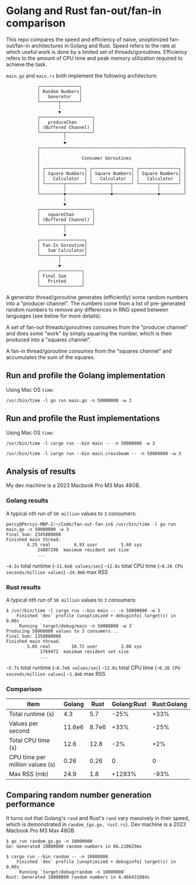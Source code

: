 # Golang and Rust fan-out/fan-in comparison

This repo compares the speed and efficiency of naive, unoptimized fan-out/fan-in architectures in Golang and Rust. Speed refers to the rate at which useful work is done by a limited set of threads/goroutines. Efficiency refers to the amount of CPU time and peak memory utilization required to achieve the task.

`main.go` and `main.rs` both implement the following architecture:

```
            ┌───────────────┐
            │ Random Numbers│
            │   Generator   │
            └───────┬───────┘
                    │
                    ▼
            ┌────────────────────┐
            │   produceChan      │
            │ (Buffered Channel) │
            └─────────┬──────────┘
                      │
                      ▼
            ┌───────────────────────────────────────────────────────┐
            │                                                       │
            │                Consumer Goroutines                    │
            │                                                       │
            │ ┌───────────────┐ ┌───────────────┐ ┌───────────────┐ │
            │ │ Square Numbers│ │ Square Numbers│ │ Square Numbers│ │
            │ │   Calculator  │ │   Calculator  │ │   Calculator  │ │
            │ └───────┬───────┘ └───────┬───────┘ └───────┬───────┘ │
            │         │                 │                 │         │
            └─────────▼─────────────────▼─────────────────▼─────────┘
                      │
                      ▼
            ┌────────────────────┐
            │   squareChan       │
            │ (Buffered Channel) │
            └─────────┬──────────┘
                      │
                      ▼
            ┌─────────────────┐
            │ Fan-In Goroutine│
            │   Sum Calculator│
            └───────┬─────────┘
                    │
                    ▼
            ┌────────────────┐
            │ Final Sum      │
            │   Printed      │
            └────────────────┘
```

A generator thread/goroutine generates (efficiently) some random numbers into a "producer channel". The numbers come from a list of pre-generated random numbers to remove any differences in RNG speed between languages (see below for more details).

A set of fan-out threads/goroutines consumes from the "producer channel" and does some "work" by simply squaring the number, which is then produced into a "squares channel".

A fan-in thread/goroutine consumes from the "squares channel" and accumulates the sum of the squares.

## Run and profile the Golang implementation

Using Mac OS `time`:

```
/usr/bin/time -l go run main.go -n 50000000 -w 3
```

## Run and profile the Rust implementations

Using Mac OS `time`:

```
/usr/bin/time -l cargo run --bin main -- -n 50000000 -w 3
```
```
/usr/bin/time -l cargo run --bin main_crossbeam -- -n 50000000 -w 3
```

## Analysis of results

My dev machine is a 2023 Macbook Pro M3 Max 48GB.

### Golang results

A typical nth run of `50 million` values to `3` consumers:

```
percy@Percys-MBP-2:~/Code/fan-out-fan-in$ /usr/bin/time -l go run main.go -n 50000000 -w 3
Final Sum: 2345000000
Finished main thread.
        4.25 real         6.93 user         5.60 sys
            24887296  maximum resident set size
            ...
```

`~4.3s` total runtime (`~11.6e6 values/sec`)
`~12.6s` total CPU time (`~0.26 CPU seconds/million values`)
`~24.9mb` max RSS

### Rust results

A typical nth run of `50 million` values to `3` consumers:

```
$ /usr/bin/time -l cargo run --bin main -- -n 50000000 -w 3
    Finished `dev` profile [unoptimized + debuginfo] target(s) in 0.00s
     Running `target/debug/main -n 50000000 -w 3`
Producing 50000000 values to 3 consumers...
Final Sum: 1350000000
Finished main thread.
        5.65 real        10.72 user         2.08 sys
             1769472  maximum resident set size
             ...
```

`~5.7s` total runtime (`~8.7e6 values/sec`)
`~12.8s` total CPU time (`~0.26 CPU seconds/million values`)
`~1.8mb` max RSS

### Comparison

| Item                            | Golang | Rust  | Golang:Rust | Rust:Golang |
| ------------------------------- | ------ | ----- | ----------- | ----------- |
| Total runtime (s)               | 4.3    | 5.7   | -25%        | +33%        |
| Values per second               | 11.6e6 | 8.7e6 | +33%        | -25%        |
| Total CPU time (s)              | 12.6   | 12.8  | -2%         | +2%         |
| CPU time per million values (s) | 0.26   | 0.26  | 0           | 0           |
| Max RSS (mb)                    | 24.9   | 1.8   | +1283%      | -93%        |

## Comparing random number generation performance

It turns out that Golang's `rand` and Rust's `rand` vary massively in their speed, which is demonstrated in `random_{go.go, rust.rs}`. Dev machine is a 2023 Macbook Pro M3 Max 48GB.

```
$ go run random_go.go -n 10000000
Go: Generated 10000000 random numbers in 66.210625ms
```
```
$ cargo run --bin random -- -n 10000000
    Finished `dev` profile [unoptimized + debuginfo] target(s) in 0.00s
     Running `target/debug/random -n 10000000`
Rust: Generated 10000000 random numbers in 4.466431084s
```
